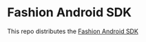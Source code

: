 # Fashion Android SDK

This repo distributes the [Fashion Android SDK](https://developer.aiuta.com/products/digital-try-on/Documentation)
